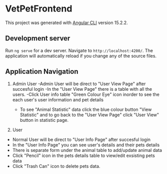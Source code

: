 # VetPetFrontend

This project was generated with [Angular CLI](https://github.com/angular/angular-cli) version 15.2.2.

## Development server

Run `ng serve` for a dev server. Navigate to `http://localhost:4200/`. The application will automatically reload if you change any of the source files.

## Application Navigation

1. Admin User
   -Admin User will be direct to "User View Page" after succesful login
   -In the "User View Page" there is a table with all the users.
   -Click User info table "Green Colour Eye" icon inorder to see the each user's user information
    and pet details
   - To see "Animal Statistic" data click the blue colour button "View Statistic" and to go back
   to the "User View Page" click "User View" button in statistic page.

 2. User
   - Normal User will be direct to "User Info Page" after succesful login
   - In the "User Info Page" you can see user's details and their pets details
   - There is separate form under the animal table to add/update animal data
   - Click "Pencil" icon in the pets details table to view/edit exsisting pets data
   - Click "Trash Can" icon to delete pets data.




